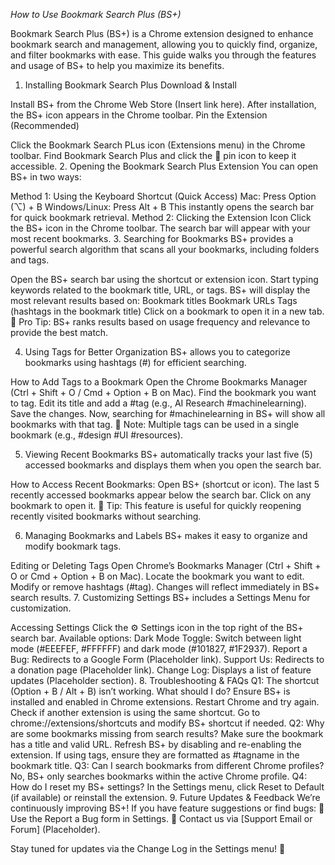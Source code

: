*How to Use Bookmark Search Plus (BS+)*

Bookmark Search Plus (BS+) is a Chrome extension designed to enhance bookmark search and management, allowing you to quickly find, organize, and filter bookmarks with ease. This guide walks you through the features and usage of BS+ to help you maximize its benefits.

1. Installing Bookmark Search Plus
Download & Install

Install BS+ from the Chrome Web Store (Insert link here).
After installation, the BS+ icon appears in the Chrome toolbar.
Pin the Extension (Recommended)

Click the Bookmark Search PLus icon  (Extensions menu) in the Chrome toolbar.
Find Bookmark Search Plus and click the 📌 pin icon to keep it accessible.
2. Opening the Bookmark Search Plus Extension
You can open BS+ in two ways:

Method 1: Using the Keyboard Shortcut (Quick Access)
Mac: Press Option (⌥) + B
Windows/Linux: Press Alt + B
This instantly opens the search bar for quick bookmark retrieval.
Method 2: Clicking the Extension Icon
Click the BS+ icon in the Chrome toolbar.
The search bar will appear with your most recent bookmarks.
3. Searching for Bookmarks
BS+ provides a powerful search algorithm that scans all your bookmarks, including folders and tags.

Open the BS+ search bar using the shortcut or extension icon.
Start typing keywords related to the bookmark title, URL, or tags.
BS+ will display the most relevant results based on:
Bookmark titles
Bookmark URLs
Tags (hashtags in the bookmark title)
Click on a bookmark to open it in a new tab.
📌 Pro Tip: BS+ ranks results based on usage frequency and relevance to provide the best match.

4. Using Tags for Better Organization
BS+ allows you to categorize bookmarks using hashtags (#) for efficient searching.

How to Add Tags to a Bookmark
Open the Chrome Bookmarks Manager (Ctrl + Shift + O / Cmd + Option + B on Mac).
Find the bookmark you want to tag.
Edit its title and add a #tag (e.g., AI Research #machinelearning).
Save the changes.
Now, searching for #machinelearning in BS+ will show all bookmarks with that tag.
📌 Note: Multiple tags can be used in a single bookmark (e.g., #design #UI #resources).

5. Viewing Recent Bookmarks
BS+ automatically tracks your last five (5) accessed bookmarks and displays them when you open the search bar.

How to Access Recent Bookmarks:
Open BS+ (shortcut or icon).
The last 5 recently accessed bookmarks appear below the search bar.
Click on any bookmark to open it.
📌 Tip: This feature is useful for quickly reopening recently visited bookmarks without searching.

6. Managing Bookmarks and Labels
BS+ makes it easy to organize and modify bookmark tags.

Editing or Deleting Tags
Open Chrome’s Bookmarks Manager (Ctrl + Shift + O or Cmd + Option + B on Mac).
Locate the bookmark you want to edit.
Modify or remove hashtags (#tag).
Changes will reflect immediately in BS+ search results.
7. Customizing Settings
BS+ includes a Settings Menu for customization.

Accessing Settings
Click the ⚙️ Settings icon in the top right of the BS+ search bar.
Available options:
Dark Mode Toggle: Switch between light mode (#EEEFEF, #FFFFFF) and dark mode (#101827, #1F2937).
Report a Bug: Redirects to a Google Form (Placeholder link).
Support Us: Redirects to a donation page (Placeholder link).
Change Log: Displays a list of feature updates (Placeholder section).
8. Troubleshooting & FAQs
Q1: The shortcut (Option + B / Alt + B) isn’t working. What should I do?
Ensure BS+ is installed and enabled in Chrome extensions.
Restart Chrome and try again.
Check if another extension is using the same shortcut.
Go to chrome://extensions/shortcuts and modify BS+ shortcut if needed.
Q2: Why are some bookmarks missing from search results?
Make sure the bookmark has a title and valid URL.
Refresh BS+ by disabling and re-enabling the extension.
If using tags, ensure they are formatted as #tagname in the bookmark title.
Q3: Can I search bookmarks from different Chrome profiles?
No, BS+ only searches bookmarks within the active Chrome profile.
Q4: How do I reset my BS+ settings?
In the Settings menu, click Reset to Default (if available) or reinstall the extension.
9. Future Updates & Feedback
We’re continuously improving BS+! If you have feature suggestions or find bugs:
🔹 Use the Report a Bug form in Settings.
🔹 Contact us via [Support Email or Forum] (Placeholder).

Stay tuned for updates via the Change Log in the Settings menu! 🚀

